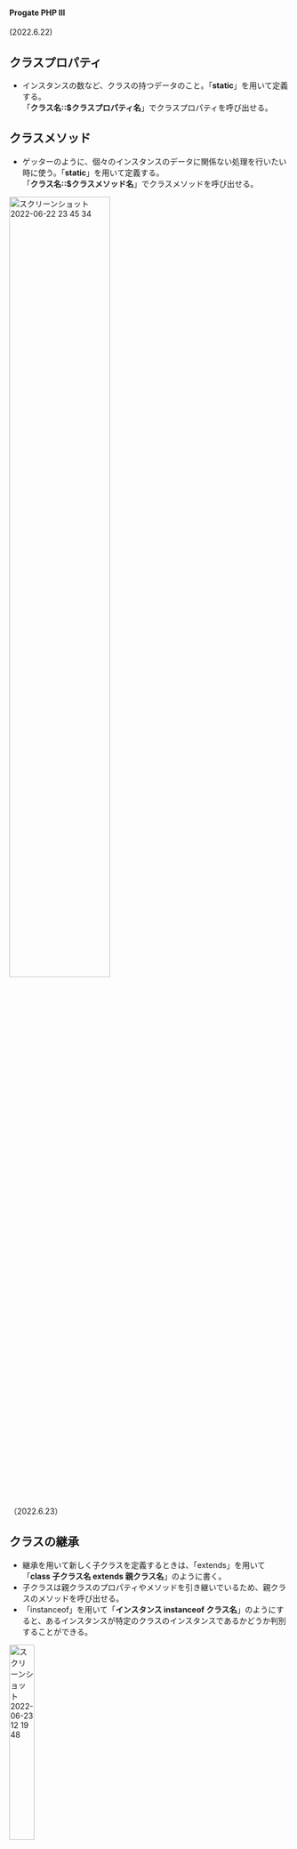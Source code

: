 #### Progate PHP Ⅲ
(2022.6.22)

## クラスプロパティ
- インスタンスの数など、クラスの持つデータのこと。「**static**」を用いて定義する。  
「**クラス名::$クラスプロパティ名**」でクラスプロパティを呼び出せる。

## クラスメソッド
- ゲッターのように、個々のインスタンスのデータに関係ない処理を行いたい時に使う。「**static**」を用いて定義する。  
「**クラス名::$クラスメソッド名**」でクラスメソッドを呼び出せる。
<img width="60%" alt="スクリーンショット 2022-06-22 23 45 34" src="https://user-images.githubusercontent.com/97078291/175058708-b2e119cc-3b74-4b39-ab7f-a118f70ad834.png">

（2022.6.23）
## クラスの継承
- 継承を用いて新しく子クラスを定義するときは、「extends」を用いて「**class 子クラス名 extends 親クラス名**」のように書く。
- 子クラスは親クラスのプロパティやメソッドを引き継いでいるため、親クラスのメソッドを呼び出せる。
- 「instanceof」を用いて「**インスタンス instanceof クラス名**」のようにすると、あるインスタンスが特定のクラスのインスタンスであるかどうか判別することができる。
<img width="30%" alt="スクリーンショット 2022-06-23 12 19 48" src="https://user-images.githubusercontent.com/97078291/175200087-5cc08a18-a547-4526-8a6e-4e2233d16564.png">


- 

